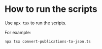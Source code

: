 # How to run the scripts

Use `npx tsx` to run the scripts.

For example:

```bash
npx tsx convert-publications-to-json.ts
```
